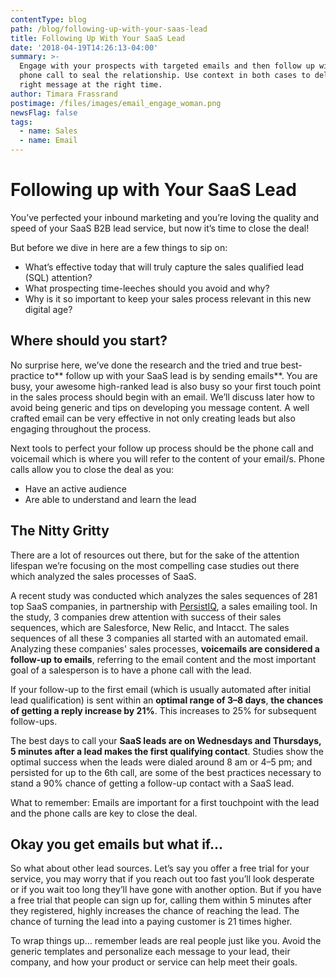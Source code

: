 ```yaml
---
contentType: blog
path: /blog/following-up-with-your-saas-lead
title: Following Up With Your SaaS Lead
date: '2018-04-19T14:26:13-04:00'
summary: >-
  Engage with your prospects with targeted emails and then follow up with a
  phone call to seal the relationship. Use context in both cases to deliver the
  right message at the right time.
author: Timara Frassrand
postimage: /files/images/email_engage_woman.png
newsFlag: false
tags:
  - name: Sales
  - name: Email
---
```

# Following up with Your SaaS Lead

You’ve perfected your inbound marketing and you’re loving the quality and speed of your SaaS B2B lead service, but now it’s time to close the deal!

But before we dive in here are a few things to sip on:

* What’s effective today that will truly capture the sales qualified lead (SQL) attention?
* What prospecting time-leeches should you avoid and why?
* Why is it so important to keep your sales process relevant in this new digital age?

## Where should you start?

No surprise here, we’ve done the research and the tried and true best-practice to** follow up with your SaaS lead is by sending emails**. You are busy, your awesome high-ranked lead is also busy so your first touch point in the sales process should begin with an email. We’ll discuss later how to avoid being generic and tips on developing you message content. A well crafted email can be very effective in not only creating leads but also engaging throughout the process. 

Next tools to perfect your follow up process should be the phone call and voicemail which is where you will refer to the content of your email/s. Phone calls allow you to close the deal as you:

* Have an active audience
* Are able to understand and learn the lead

## The Nitty Gritty

There are a lot of resources out there, but for the sake of the attention lifespan we’re focusing on the most compelling case studies out there which analyzed the sales processes of SaaS.

A recent study was conducted which analyzes the sales sequences of 281 top SaaS companies, in partnership with [PersistIQ](https://www.persistiq.com/), a sales emailing tool.  In the study, 3 companies drew attention with success of their sales sequences, which are Salesforce, New Relic, and Intacct.  The sales sequences of all these 3 companies all started with an automated email. Analyzing these companies' sales processes, **voicemails are considered a follow-up to emails**, referring to the email content and the most important goal of a salesperson is to have a phone call with the lead.  

If your follow-up to the first email (which is usually automated after initial lead qualification) is sent within an **optimal range of 3–8 days**, **the chances of getting a reply increase by 21%**. This increases to 25% for subsequent follow-ups. 

The best days to call your **SaaS leads are on Wednesdays and Thursdays, 5 minutes after a lead makes the first qualifying contact**. Studies show the optimal success when the leads were dialed around 8 am or 4–5 pm; and persisted for up to the 6th call, are some of the best practices necessary to stand a 90% chance of getting a follow-up contact with a SaaS lead.

What to remember: Emails are important for a first touchpoint with the lead and the phone calls are key to close the deal.  

## Okay you get emails but what if…

So what about other lead sources. Let’s say you offer a free trial for your service, you may worry that if you reach out too fast you’ll look desperate or if you wait too long they’ll have gone with another option. But if you have a free trial that people can sign up for, calling them within 5 minutes after they registered, highly increases the chance of reaching the lead. The chance of turning the lead into a paying customer is 21 times higher.

To wrap things up… remember leads are real people just like you. Avoid the generic templates and personalize each message to your lead, their company, and how your product or service can help meet their goals.
